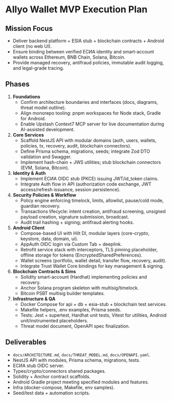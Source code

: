 # Allyo Wallet MVP Execution Plan

## Mission Focus
- Deliver backend platform + ESIA stub + blockchain contracts + Android client (no web UI).
- Ensure binding between verified ЕСИА identity and smart-account wallets across Ethereum, BNB Chain, Solana, Bitcoin.
- Provide managed recovery, antifraud policies, immutable audit logging, and legal-grade tracing.

## Phases
1. **Foundations**
   - Confirm architecture boundaries and interfaces (docs, diagrams, threat model outline).
   - Align monorepo tooling: pnpm workspaces for Node stack, Gradle for Android.
   - Enable Upstash Context7 MCP server for live documentation during AI-assisted development.
2. **Core Services**
   - Scaffold NestJS API with modular domains (auth, users, wallets, policies, tx, recovery, audit, blockchain connectors).
   - Define Prisma schema, migrations, seeds; integrate Zod DTO validation and Swagger.
   - Implement hash-chain + JWS utilities; stub blockchain connectors (EVM, Solana, Bitcoin).
3. **Identity & Auth**
   - Implement ЕСИА OIDC stub (PKCE) issuing JWT/id_token claims.
   - Integrate Auth flow in API (authorization code exchange, JWT access/refresh issuance, session persistence).
4. **Security Policies & Workflow**
   - Policy engine enforcing timelock, limits, allowlist, pause/cold mode, guardian recovery.
   - Transactions lifecycle: intent creation, antifraud screening, unsigned payload creation, signature submission, broadcast.
   - Audit trail hashing + signing; antifraud alerting hooks.
5. **Android Client**
   - Compose-based UI with Hilt DI, modular layers (core-crypto, keystore, data, domain, ui).
   - AppAuth OIDC login via Custom Tab + deeplink.
   - Retrofit service stack with interceptors, TLS pinning placeholder, offline storage for tokens (EncryptedSharedPreferences).
   - Wallet screens (portfolio, wallet detail, transfer flow, recovery, audit).
   - Integrate Trust Wallet Core bindings for key management & signing.
6. **Blockchain Contracts & Sims**
   - Solidity smart-account (Hardhat) implementing policies and recovery.
   - Anchor Solana program skeleton with multisig/timelock.
   - Bitcoin PSBT multisig builder templates.
7. **Infrastructure & QA**
   - Docker Compose for api + db + esia-stub + blockchain test services.
   - Makefile helpers, .env examples, Prisma seeds.
   - Tests: Jest + supertest, Hardhat unit tests, Vitest for utilities, Android unit/instrumented placeholders.
   - Threat model document, OpenAPI spec finalization.

## Deliverables
- `docs/ARCHITECTURE.md`, `docs/THREAT_MODEL.md`, `docs/OPENAPI.yaml`.
- NestJS API with modules, Prisma schema, migrations, tests.
- ЕСИА stub OIDC server.
- Types/crypto/connectors shared packages.
- Solidity + Anchor contract scaffolds.
- Android Gradle project meeting specified modules and features.
- Infra (docker-compose, Makefile, env samples).
- Seed/test data + automation scripts.

